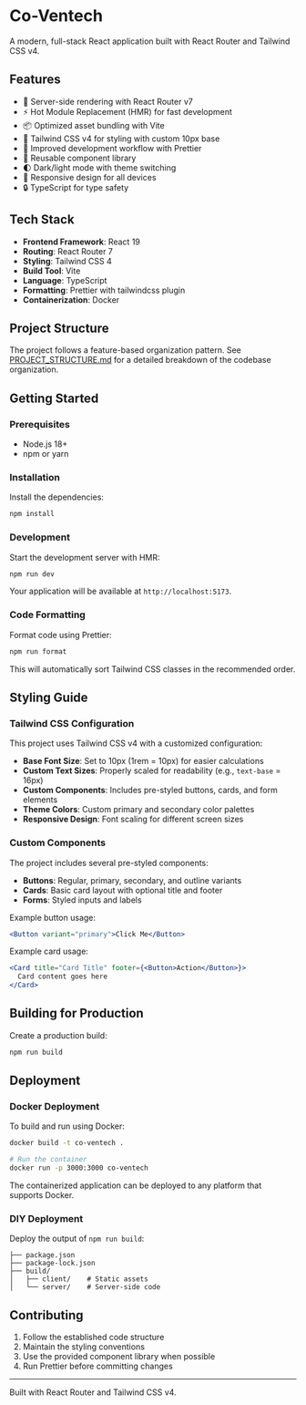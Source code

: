# Co-Ventech

A modern, full-stack React application built with React Router and Tailwind CSS v4.

## Features

- 🚀 Server-side rendering with React Router v7
- ⚡️ Hot Module Replacement (HMR) for fast development
- 📦 Optimized asset bundling with Vite
- 💅 Tailwind CSS v4 for styling with custom 10px base
- 🔄 Improved development workflow with Prettier
- 🧩 Reusable component library
- 🌓 Dark/light mode with theme switching
- 📱 Responsive design for all devices
- 🔒 TypeScript for type safety

## Tech Stack

- **Frontend Framework**: React 19
- **Routing**: React Router 7
- **Styling**: Tailwind CSS 4
- **Build Tool**: Vite
- **Language**: TypeScript
- **Formatting**: Prettier with tailwindcss plugin
- **Containerization**: Docker

## Project Structure

The project follows a feature-based organization pattern. See [PROJECT_STRUCTURE.md](./PROJECT_STRUCTURE.md) for a detailed breakdown of the codebase organization.

## Getting Started

### Prerequisites

- Node.js 18+
- npm or yarn

### Installation

Install the dependencies:

```bash
npm install
```

### Development

Start the development server with HMR:

```bash
npm run dev
```

Your application will be available at `http://localhost:5173`.

### Code Formatting

Format code using Prettier:

```bash
npm run format
```

This will automatically sort Tailwind CSS classes in the recommended order.

## Styling Guide

### Tailwind CSS Configuration

This project uses Tailwind CSS v4 with a customized configuration:

- **Base Font Size**: Set to 10px (1rem = 10px) for easier calculations
- **Custom Text Sizes**: Properly scaled for readability (e.g., `text-base` = 16px)
- **Custom Components**: Includes pre-styled buttons, cards, and form elements
- **Theme Colors**: Custom primary and secondary color palettes
- **Responsive Design**: Font scaling for different screen sizes

### Custom Components

The project includes several pre-styled components:

- **Buttons**: Regular, primary, secondary, and outline variants
- **Cards**: Basic card layout with optional title and footer
- **Forms**: Styled inputs and labels

Example button usage:

```jsx
<Button variant="primary">Click Me</Button>
```

Example card usage:

```jsx
<Card title="Card Title" footer={<Button>Action</Button>}>
  Card content goes here
</Card>
```

## Building for Production

Create a production build:

```bash
npm run build
```

## Deployment

### Docker Deployment

To build and run using Docker:

```bash
docker build -t co-ventech .

# Run the container
docker run -p 3000:3000 co-ventech
```

The containerized application can be deployed to any platform that supports Docker.

### DIY Deployment

Deploy the output of `npm run build`:

```
├── package.json
├── package-lock.json
├── build/
│   ├── client/    # Static assets
│   └── server/    # Server-side code
```

## Contributing

1. Follow the established code structure
2. Maintain the styling conventions
3. Use the provided component library when possible
4. Run Prettier before committing changes

---

Built with React Router and Tailwind CSS v4.
